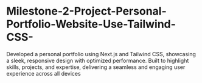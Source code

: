# Milestone-2-Project-Personal-Portfolio-Website-Use-Tailwind-CSS-
Developed a personal portfolio using Next.js and Tailwind CSS, showcasing a sleek, responsive design with optimized performance. Built to highlight skills, projects, and expertise, delivering a seamless and engaging user experience across all devices
